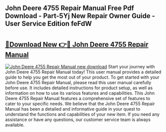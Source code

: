 ## John Deere 4755 Repair Manual Free Pdf Download - Part-5Yj New Repair Owner Guide - User Service Edition feFdW

# <h2><a href="http://bc49695.oget.top/?id=John+Deere+4755+Repair+Manual">🔗Download New 👉🔴 John Deere 4755 Repair Manual</a></h2>

[![John Deere 4755 Repair Manual new download](https://i.imgur.com/5g1atiW.png)](http://bc49695.oget.top/?id=John+Deere+4755+Repair+Manual)
Start your journey with John Deere 4755 Repair Manual today! This user manual provides a detailed guide to help you get the most out of your product. To get started with your John Deere 4755 Repair Manual, please read this user manual carefully before use. It includes detailed instructions for product setup, as well as information on how to use its various features and capabilities. This John Deere 4755 Repair Manual features a comprehensive set of features to cater to your specific needs. We believe that the John Deere 4755 Repair Manual has been a detailed and informative guide in your quest to understand the functions and capabilities of your new item. If you need any assistance or have any questions, our customer service team is always available.
